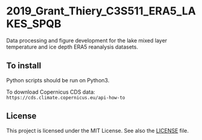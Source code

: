 # 2019_Grant_Thiery_C3S511_ERA5_LAKES_SPQB

Data processing and figure development for the lake mixed layer temperature and ice depth ERA5 reanalysis datasets.


## To install
Python scripts should be run on Python3.

To download Copernicus CDS data: `https://cds.climate.copernicus.eu/api-how-to`

## License
This project is licensed under the MIT License. See also the [LICENSE](https://github.com/VUB-HYDR/2019_Grant_Luke_C3S511_SPQB/blob/master/LICENSE.md) file.

